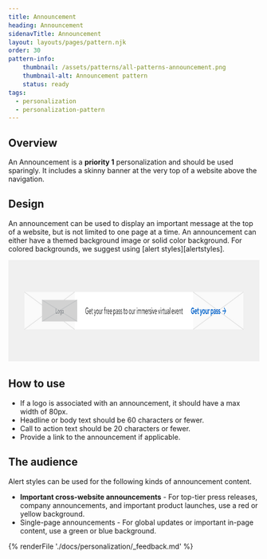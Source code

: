 ```yaml
---
title: Announcement
heading: Announcement
sidenavTitle: Announcement
layout: layouts/pages/pattern.njk
order: 30
pattern-info:
    thumbnail: /assets/patterns/all-patterns-announcement.png
    thumbnail-alt: Announcement pattern
    status: ready  
tags:
  - personalization
  - personalization-pattern
---
```



## Overview

An Announcement is a **priority 1** personalization and should be
used sparingly. It includes a skinny banner at the very top of a website above
the navigation.

## Design

An announcement can be used to display an important message at the top
of a website, but is not limited to one page at a time. An announcement
can either have a themed background image or solid color background. For
colored backgrounds, we suggest using [alert
styles][alertstyles].

<uxdot-example variant="full">
<img alt="Announcement"
    src="/assets/optimization/announcement.svg"
    width="1000"
    height="203">
</uxdot-example>

## How to use

-   If a logo is associated with an announcement, it should have a max
    width of 80px.
-   Headline or body text should be 60 characters or fewer.
-   Call to action text should be 20 characters or fewer.
-   Provide a link to the announcement if applicable.

## The audience

Alert styles can be used for the following kinds of announcement content.

-   **Important cross-website announcements** - For top-tier press
    releases, company announcements, and important product launches, use
    a red or yellow background.
-   Single-page announcements - For global updates or important in-page
    content, use a green or blue background.


{% renderFile './docs/personalization/_feedback.md' %}